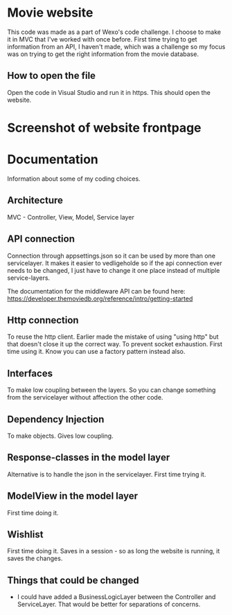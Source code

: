 # Movie website
This code was made as a part of Wexo's code challenge. I choose to make it in MVC that I've worked with once before. First time trying to get information from an API, I haven't made, which was a challenge so my focus was on trying to get the right information from the movie database.

## How to open the file
Open the code in Visual Studio and run it in https. This should open the website.

# Screenshot of website frontpage


# Documentation
Information about some of my coding choices.

## Architecture
MVC - Controller, View, Model, Service layer

## API connection
Connection through appsettings.json so it can be used by more than one servicelayer. It makes it easier to vedligeholde so if the api connection ever needs to be changed, I just have to change it one place instead of multiple service-layers.

The documentation for the middleware API can be found here: https://developer.themoviedb.org/reference/intro/getting-started 

## Http connection
To reuse the http client. Earlier made the mistake of using "using http" but that doesn't close it up the correct way.
To prevent socket exhaustion. First time using it. Know you can use a factory pattern instead also.

## Interfaces
To make low coupling between the layers. So you can change something from the servicelayer without affection the other code.

## Dependency Injection
To make objects. Gives low coupling.

## Response-classes in the model layer
Alternative is to handle the json in the servicelayer.
First time trying it.

## ModelView in the model layer
First time doing it.

## Wishlist
First time doing it. Saves in a session - so as long the website is running, it saves the changes.

## Things that could be changed
- I could have added a BusinessLogicLayer between the Controller and ServiceLayer. That would be better for separations of concerns.
